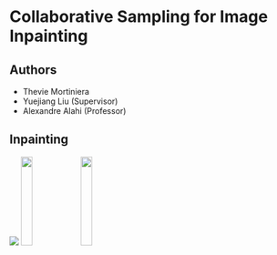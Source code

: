 # Collaborative Sampling for Image Inpainting

## Authors 

- Thevie Mortiniera
- Yuejiang Liu (Supervisor)
- Alexandre Alahi (Professor)


## Inpainting


<p float="left">
  <img src="../master/assets/inpaint0.png style="width:20%">
  <img src="../master/assets/inpaint1.png" style="width:20%">
  <img src="../master/assets/inpaint2.png" style="width:20%">
</p>

